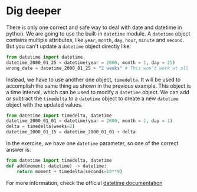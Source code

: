 # Dig deeper
There is only one correct and safe way to deal with date and datetime in python. We are going to use the built-in `datetime` module. A `datetime` object contains multiple attributes, like `year`, `month`, `day`, `hour`, `minute` and `second`.
But you can't update a `datetime` object directly like:
```py
from datetime import datetime
datetime_2000_01_25 = datetime(year = 2000, month = 1, day = 25)
wrong_date = datetime_2000_01_25 + "2 weeks" # This won't work at all
```
Instead, we have to use another one object, `timedelta`. It will be used to accomplish the same thing as shown in the previous example. This object is a time interval, which can be used to modify a `datetime` object. We can add or subtract the `timedelta` to a `datetime` object to create a new `datetime` object with the updated values.
```py
from datetime import timedelta, datetime
datetime_2000_01_01 = datetime(year = 2000, month = 1, day = 1)
delta = timedelta(weeks=2)
datetime_2000_01_15 = datetime_2000_01_01 + delta
```
In the exercise, we have one `datetime` parameter, so one of the correct answer is:
```py
from datetime import timedelta, datetime
def add(moment: datetime) -> datetime: 
    return moment + timedelta(seconds=10**9)
```
For more information, check the official [datetime documentation](https://docs.python.org/3/library/datetime.html#datetime.datetime.year)
